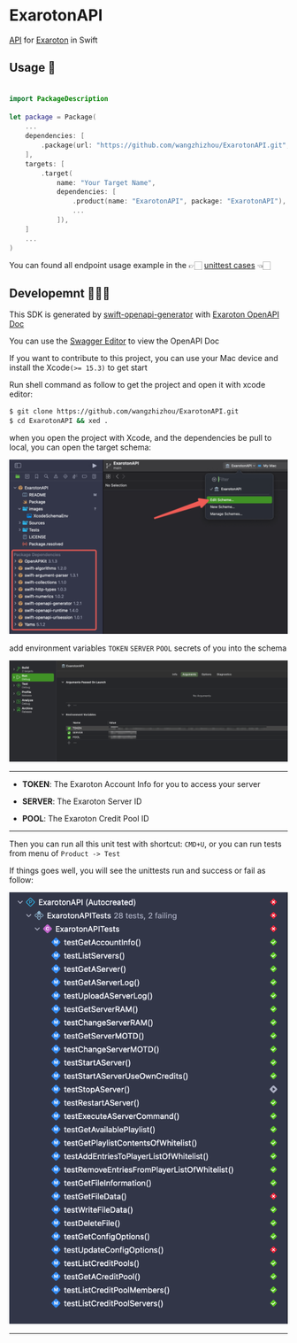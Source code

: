 # ExarotonAPI

[API][Exaroton API Website] for [Exaroton][Exaroton] in Swift
## Usage 🤩 

```swift

import PackageDescription

let package = Package(
    ...
    dependencies: [
        .package(url: "https://github.com/wangzhizhou/ExarotonAPI.git", branch: "main"),
    ],
    targets: [
        .target(
            name: "Your Target Name",
            dependencies: [
                .product(name: "ExarotonAPI", package: "ExarotonAPI"),
                ...
            ]),
    ]
    ...
)

```

You can found all endpoint usage example in the 👉🏻 [unittest cases][unit tests] 👈🏻

## Developemnt 👨🏻‍💻

This SDK is generated by [swift-openapi-generator][Swift OpenAPI Generator] 
with [Exaroton OpenAPI Doc][Exaroton OpenAPI Doc]

You can use the [Swagger Editor][Swagger Editor] to view the OpenAPI Doc

If you want to contribute to this project, you can use your Mac device and install the Xcode`(>= 15.3)` to get start

Run shell command as follow to get the project and open it with xcode editor:

```bash
$ git clone https://github.com/wangzhizhou/ExarotonAPI.git
$ cd ExarotonAPI && xed .
```

when you open the project with Xcode, and the dependencies be pull to local, 
you can open the target schema:

![schema](./images/schema.png)

add environment variables `TOKEN` `SERVER` `POOL` secrets of you into the schema

![xcode schema env vars](./images/environments.png)

---

- **TOKEN**: The Exaroton Account Info for you to access your server

- **SERVER**: The Exaroton Server ID

- **POOL**: The Exaroton Credit Pool ID

---


Then you can run all this unit test with shortcut: `CMD+U`, 
or you can run tests from menu of `Product -> Test`

If things goes well, you will see the unittests run and success or fail as follow:

![unit tests](./images/unittests.png)

---

[Exaroton]: <https://exaroton.com>

[Exaroton API Website]: <https://developers.exaroton.com/>

[Exaroton OpenAPI Doc]: <https://developers.exaroton.com/openapi.yaml>

[Swagger Editor]: <https://editor-next.swagger.io/>

[Swift OpenAPI Generator]: <https://swiftpackageindex.com/apple/swift-openapi-generator>

[unit tests]: <https://github.com/wangzhizhou/ExarotonAPI/blob/main/Tests/ExarotonAPITests/ExarotonAPITests.swift>
